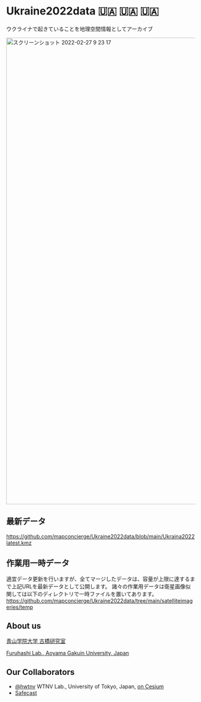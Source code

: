 # Ukraine2022data 🇺🇦 🇺🇦 🇺🇦
ウクライナで起きていることを地理空間情報としてアーカイブ

<img width="1241" alt="スクリーンショット 2022-02-27 9 23 17" src="https://user-images.githubusercontent.com/416977/155863283-4aa30d6d-c4a2-454b-a36f-af57f2a0e2b8.jpg">

## 最新データ
https://github.com/mapconcierge/Ukraine2022data/blob/main/Ukraina2022latest.kmz


## 作業用一時データ
適宜データ更新を行いますが、全てマージしたデータは、容量が上限に達するまで上記URLを最新データとして公開します。
諸々の作業用データは衛星画像似関しては以下のディレクトリで一時ファイルを置いてあります。
https://github.com/mapconcierge/Ukraine2022data/tree/main/satelliteimageries/temp


## About us
[青山学院大学 古橋研究室](https://medium.com/furuhashilab)

[Furuhashi Lab., Aoyama Gakuin University, Japan](https://medium.com/furuhashilab)

## Our Collaborators
* [@hwtnv](https://twitter.com/hwtnv) WTNV Lab., University of Tokyo, Japan, [on Cesium](https://cesium.com/ion/stories/viewer/?id=8be6f99c-0d4c-46ce-91a3-313e3cac62fe)
* [Safecast](https://safecast.org/)
